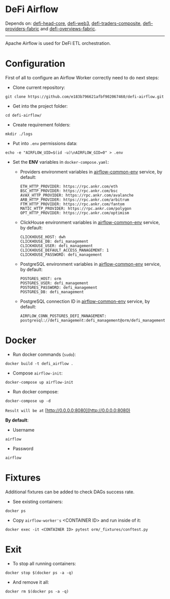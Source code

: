 # DeFi Airflow
Depends on: [defi-head-core](https://github.com/e183b796621afbf902067460/defi-head-core), [defi-web3](https://github.com/e183b796621afbf902067460/defi-web3), [defi-traders-composite](https://github.com/e183b796621afbf902067460/defi-traders-composite), [defi-providers-fabric](https://github.com/e183b796621afbf902067460/defi-providers-fabric) and [defi-overviews-fabric](https://github.com/e183b796621afbf902067460/defi-overviews-fabric).

---

Apache Airflow is used for DeFi ETL orchestration.

# Configuration

First of all to configure an Airflow Worker correctly need to do next steps:

- Clone current repository:
```
git clone https://github.com/e183b796621afbf902067460/defi-airflow.git
```

- Get into the project folder:
```
cd defi-airflow/
```

- Create requirement folders:
```
mkdir ./logs
```

- Put into `.env` permissions data:
```
echo -e "AIRFLOW_UID=$(id -u)\nAIRFLOW_GID=0" > .env
```

- Set the __ENV__ variables in `docker-compose.yaml`:
  
  - Providers environment variables in [airflow-common-env](https://github.com/e183b796621afbf902067460/defi-airflow/blob/master/docker-compose.yaml#L50) service, by default:
 
    ```
    ETH_HTTP_PROVIDER: https://rpc.ankr.com/eth
    BSC_HTTP_PROVIDER: https://rpc.ankr.com/bsc
    AVAX_HTTP_PROVIDER: https://rpc.ankr.com/avalanche
    ARB_HTTP_PROVIDER: https://rpc.ankr.com/arbitrum
    FTM_HTTP_PROVIDER: https://rpc.ankr.com/fantom
    MATIC_HTTP_PROVIDER: https://rpc.ankr.com/polygon
    OPT_HTTP_PROVIDER: https://rpc.ankr.com/optimism
    ```

  - ClickHouse environment variables in [airflow-common-env]() service, by default:
    ```
    CLICKHOUSE_HOST: dwh
    CLICKHOUSE_DB: defi_management
    CLICKHOUSE_USER: defi_management
    CLICKHOUSE_DEFAULT_ACCESS_MANAGEMENT: 1
    CLICKHOUSE_PASSWORD: defi_management
    ```
  - PostgreSQL environment variables in [airflow-common-env](https://github.com/e183b796621afbf902067460/defi-airflow/blob/master/docker-compose.yaml#L50) service, by default:
    ```
    POSTGRES_HOST: orm
    POSTGRES_USER: defi_management
    POSTGRES_PASSWORD: defi_management
    POSTGRES_DB: defi_management
    ```
  - PostgreSQL connection ID in [airflow-common-env](https://github.com/e183b796621afbf902067460/defi-airflow/blob/master/docker-compose.yaml#L50) service, by default:
    ```
    AIRFLOW_CONN_POSTGRES_DEFI_MANAGEMENT: postgresql://defi_management:defi_management@orm/defi_management
    ```

# Docker

- Run docker commands (`sudo`):
```
docker build -t defi_airflow .
```

- Compose `airflow-init`:
```
docker-compose up airflow-init
```

- Run docker compose:
```
docker-compose up -d
```
`Result will be at` [http://0.0.0.0:8080](http://0.0.0.0:8080)

__By default__:

- Username
```
airflow
```
- Password
```
airflow
```

# Fixtures

Additional fixtures can be added to check DAGs success rate.

- See existing containers:
```
docker ps
```

- Copy `airflow-worker's` \<CONTAINER ID> and run inside of it:
```
docker exec -it <CONTAINER ID> pytest orm/_fixtures/conftest.py
```

# Exit
- To stop all running containers:
```
docker stop $(docker ps -a -q)
```
- And remove it all:
```
docker rm $(docker ps -a -q)
```
